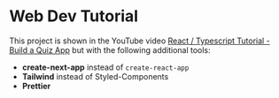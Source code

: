 # Web Dev Tutorial

This project is shown in the YouTube video [React / Typescript Tutorial - Build a Quiz App](https://youtu.be/F2JCjVSZlG0) but with the following additional tools:

- **create-next-app** instead of `create-react-app`
- **Tailwind** instead of Styled-Components
- **Prettier**
